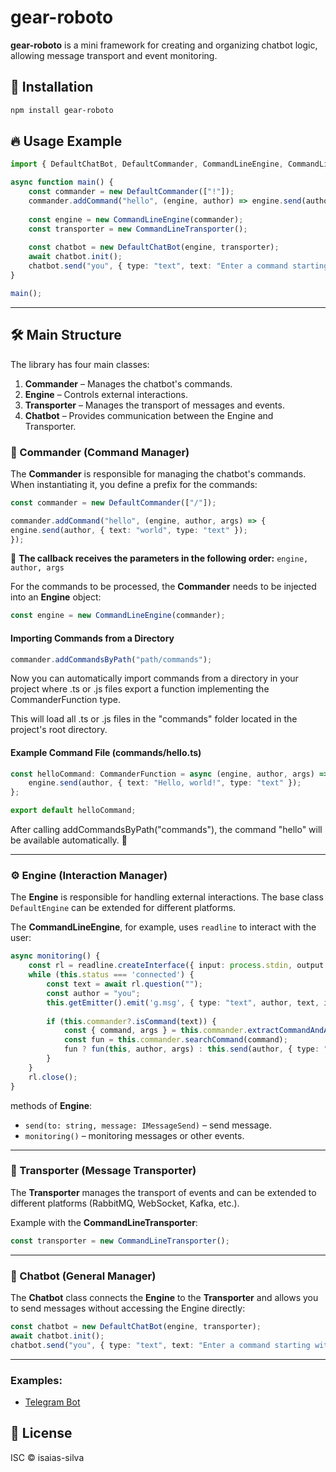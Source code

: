 # gear-roboto

**gear-roboto** is a mini framework for creating and organizing chatbot logic, allowing message transport and event monitoring.

## 🚀 Installation

```sh
npm install gear-roboto
```

## 🔥 Usage Example

```typescript
import { DefaultChatBot, DefaultCommander, CommandLineEngine, CommandLineTransporter } from "gear-roboto";

async function main() {
    const commander = new DefaultCommander(["!"]);
    commander.addCommand("hello", (engine, author) => engine.send(author, { text: "world", type: "text" }));
    
    const engine = new CommandLineEngine(commander);
    const transporter = new CommandLineTransporter();
    
    const chatbot = new DefaultChatBot(engine, transporter);
    await chatbot.init();
    chatbot.send("you", { type: "text", text: "Enter a command starting with !" });
}

main();
```

---
## 🛠 Main Structure

The library has four main classes:

1. **Commander** – Manages the chatbot's commands.
2. **Engine** – Controls external interactions.
3. **Transporter** – Manages the transport of messages and events.
4. **Chatbot** – Provides communication between the Engine and Transporter.

### 🎯 Commander (Command Manager)

The **Commander** is responsible for managing the chatbot's commands. When instantiating it, you define a prefix for the commands:

```typescript
const commander = new DefaultCommander(["/"]);

commander.addCommand("hello", (engine, author, args) => {
engine.send(author, { text: "world", type: "text" });
});
```

📌 **The callback receives the parameters in the following order:** `engine, author, args`

For the commands to be processed, the **Commander** needs to be injected into an **Engine** object:

```typescript
const engine = new CommandLineEngine(commander);
```
 #### Importing Commands from a Directory
 ```typescript
 commander.addCommandsByPath("path/commands");

 ```
Now you can automatically import commands from a directory in your project where .ts or .js files export a function implementing the CommanderFunction type.


This will load all .ts or .js files in the "commands" folder located in the project's root directory.

#### Example Command File (commands/hello.ts)
```typescript
const helloCommand: CommanderFunction = async (engine, author, args) => {
    engine.send(author, { text: "Hello, world!", type: "text" });
};

export default helloCommand;
```

After calling addCommandsByPath("commands"), the command "hello" will be available automatically. 🚀

---

### ⚙️ Engine (Interaction Manager)

The **Engine** is responsible for handling external interactions. The base class `DefaultEngine` can be extended for different platforms.

The **CommandLineEngine**, for example, uses `readline` to interact with the user:

```typescript
async monitoring() {
    const rl = readline.createInterface({ input: process.stdin, output: process.stdout });
    while (this.status === 'connected') {
        const text = await rl.question("");
        const author = "you";
        this.getEmitter().emit('g.msg', { type: "text", author, text, isGroup: false });
        
        if (this.commander?.isCommand(text)) {
            const { command, args } = this.commander.extractCommandAndArgs(text);
            const fun = this.commander.searchCommand(command);
            fun ? fun(this, author, args) : this.send(author, { type: "text", text: "Comando não encontrado" });
        }
    }
    rl.close();
}
```

methods of **Engine**:
- `send(to: string, message: IMessageSend)` – send message.
- `monitoring()` – monitoring messages or other events.

---

### 🔄 Transporter (Message Transporter)

The **Transporter** manages the transport of events and can be extended to different platforms (RabbitMQ, WebSocket, Kafka, etc.).

Example with the **CommandLineTransporter**:

```typescript
const transporter = new CommandLineTransporter();
```

---

### 🤖 Chatbot (General Manager)

The **Chatbot** class connects the **Engine** to the **Transporter** and allows you to send messages without accessing the Engine directly:


```typescript 
const chatbot = new DefaultChatBot(engine, transporter);
await chatbot.init();
chatbot.send("you", { type: "text", text: "Enter a command starting with !" });
 ```

---

### Examples:
<ul>
<li>
    <a href="https://github.com/isaias-silva/apollousa">Telegram Bot</a>
</li>

</ul>

## 📜 License

ISC © isaias-silva
